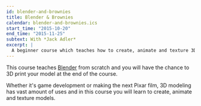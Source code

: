 ```yaml
---
id: blender-and-brownies
title: Blender & Brownies
calendar: blender-and-brownies.ics
start_time: "2015-10-20"
end_time: "2015-11-25"
subtext: With *Jack Adler*
excerpt: |
  A beginner course which teaches how to create, animate and texture 3D models in Blender, a popular 3D graphics software.
---
```


This course teaches [Blender](http://www.blender.org/features/) from scratch and you will have the chance to 3D print your model at the end of the course.

Whether it's game development or making the next Pixar film, 3D modeling has vast amount of uses and in this course you will learn to create, animate and texture models.
